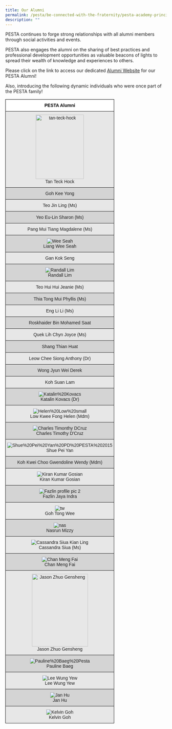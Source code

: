 ```yaml
---
title: Our Alumni
permalink: /pesta/be-connected-with-the-fraternity/pesta-academy-principals/
description: ""
---
```

PESTA continues to forge strong relationships with all alumni members through social activities and events.

PESTA also engages the alumni on the sharing of best practices and professional development opportunities as valuable beacons of lights to spread their wealth of knowledge and experiences to others. 

Please click on the link to access our dedicated [Alumni Website](https://sites.google.com/view/pesta-alumni/home) for our PESTA Alumni!

Also, introducing the following dynamic individuals who were once part of the PESTA family!

<style type="text/css">
.tg  {border-collapse:collapse;border-spacing:0;}
.tg td{border-color:black;border-style:solid;border-width:1px;font-family:Arial, sans-serif;font-size:14px;
  overflow:hidden;padding:10px 5px;word-break:normal;}
.tg th{border-color:black;border-style:solid;border-width:1px;font-family:Arial, sans-serif;font-size:14px;
  font-weight:normal;overflow:hidden;padding:10px 5px;word-break:normal;}
.tg .tg-15if{background-color:#FFF;color:#FFF;font-weight:bold;text-align:center;vertical-align:middle}
.tg .tg-b8q8{background-color:#E7E7E7;text-align:center;vertical-align:top}
.tg .tg-tsui{background-color:#D4D4D4;text-align:center;vertical-align:top}
</style>
<table class="tg">
<thead>
  <tr>
    <th class="tg-15if"><span style="font-weight:600;color:#000">PESTA Alumni</span></th>
  </tr>
</thead>
<tbody>
  <tr>
    <td class="tg-b8q8"><img src="/images/tan-teck-hockffce7f76f6904106a360de60f731e5fb.jpeg" alt="tan-teck-hock" width="150" height="200"><br>Tan Teck Hock<br></td>
  </tr>
  <tr>
    <td class="tg-tsui">Goh Kee Yong</td>
  </tr>
  <tr>
    <td class="tg-b8q8">Teo Jin Ling (Ms)</td>
  </tr>
  <tr>
    <td class="tg-tsui">Yeo Eu-Lin Sharon (Ms)</td>
  </tr>
  <tr>
    <td class="tg-b8q8">Pang Mui Tiang Magdalene (Ms)</td>
  </tr>
  <tr>
    <td class="tg-tsui"><img src="/images/wee-seah.jpeg" alt="Wee Seah"><br>Liang Wee Seah<br></td>
  </tr>
  <tr>
    <td class="tg-b8q8">Gan Kok Seng</td>
  </tr>
  <tr>
    <td class="tg-tsui"><img src="/images/randall-lim.jpeg" alt="Randall Lim"><br>Randall Lim<br></td>
  </tr>
  <tr>
    <td class="tg-b8q8">Teo Hui Hui Jeanie (Ms)</td>
  </tr>
  <tr>
    <td class="tg-tsui">Thia Tong Mui Phyllis (Ms)</td>
  </tr>
  <tr>
    <td class="tg-b8q8">Eng Li Li (Ms)</td>
  </tr>
  <tr>
    <td class="tg-tsui">Roskhaider Bin Mohamed Saat</td>
  </tr>
  <tr>
    <td class="tg-b8q8">Quek Lih Chyn Joyce (Ms)</td>
  </tr>
  <tr>
    <td class="tg-tsui">Shang Thian Huat</td>
  </tr>
  <tr>
    <td class="tg-b8q8">Leow Chee Siong Anthony (Dr)</td>
  </tr>
  <tr>
    <td class="tg-tsui">Wong Jyun Wei Derek</td>
  </tr>
  <tr>
    <td class="tg-b8q8">Koh Suan Lam</td>
  </tr>
  <tr>
    <td class="tg-tsui"><img src="/images/katalin-20kovacs.jpeg" alt="Katalin%20Kovacs"><br>Katalin Kovacs (Dr)<br></td>
  </tr>
  <tr>
    <td class="tg-b8q8"><img src="/images/helen-20low-20small.jpeg" alt="Helen%20Low%20small"><br>Low Kwee Fong Helen (Mdm)<br></td>
  </tr>
  <tr>
    <td class="tg-tsui"><img src="/images/charles-timonthy-dcruz.jpeg" alt="Charles Timonthy DCruz"><br>Charles Timothy D'Cruz</td>
  </tr>
  <tr>
    <td class="tg-b8q8"><img src="/images/shue-20pei-20yan-20pd-20pesta-202015.jpeg" alt="Shue%20Pei%20Yan%20PD%20PESTA%202015"><br>Shue Pei Yan<br></td>
  </tr>
  <tr>
    <td class="tg-tsui">Koh Kwei Choo Gwendoline Wendy (Mdm)</td>
  </tr>
  <tr>
    <td class="tg-b8q8"><img src="/images/kiran-kumar-gosian-200by260.jpeg" alt="Kiran Kumar Gosian"><br>Kiran Kumar Gosian<br></td>
  </tr>
  <tr>
    <td class="tg-tsui"><img src="/images/fazlin-profile-pic-2.jpeg" alt="Fazlin profile pic 2"><br>Fazlin Jaya Indra<br></td>
  </tr>
  <tr>
    <td class="tg-b8q8"><img src="/images/tw.jpeg" alt="tw"><br>Goh Tong Wee<br></td>
  </tr>
  <tr>
    <td class="tg-tsui"><img src="/images/nas.jpeg" alt="nas"><br>Nasrun Mizzy<br></td>
  </tr>
  <tr>
    <td class="tg-b8q8"><img src="/images/cassandra-siua-kian-ling.jpeg" alt="Cassandra Siua Kian Ling"><br>Cassandra Siua (Ms)<br></td>
  </tr>
  <tr>
    <td class="tg-tsui"><img src="/images/chan-meng-faia1740817b4244c8c981696bd4d3158a9.jpeg" alt="Chan Meng Fai"><br>Chan Meng Fai<br></td>
  </tr>
  <tr>
    <td class="tg-b8q8"><img src="/images/jason-zhuo-gensheng3e84ec5031ab4b1c9737ab3b53713c7e.jpeg" alt="Jason Zhuo Gensheng" width="175" height="226"><br>Jason Zhuo Gensheng</td>
  </tr>
  <tr>
    <td class="tg-tsui"><img src="/images/pauline-20baeg-20pesta.jpeg" alt="Pauline%20Baeg%20Pesta"><br>Pauline Baeg</td>
  </tr>
  <tr>
    <td class="tg-b8q8"><img src="/images/lee-wung-yew5ee3679f6de34804997ef874df4b7cd3.jpeg" alt="Lee Wung Yew"><br>Lee Wung Yew</td>
  </tr>
  <tr>
    <td class="tg-tsui"><img src="/images/jan-hu.jpeg" alt="Jan Hu"><br>Jan Hu</td>
  </tr>
  <tr>
    <td class="tg-b8q8"><img src="/images/kelvin-goh.jpeg" alt="Kelvin Goh"><br>Kelvin Goh</td>
  </tr>
</tbody>
</table>